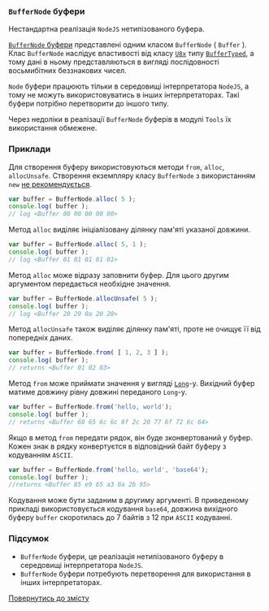 ### <code>BufferNode</code> буфери

Нестандартна реалізація <code>NodeJS</code> нетипізованого буфера.

[`BufferNode` буфери](https://nodejs.org/dist/latest-v12.x/docs/api/buffer.html) представлені одним класом `BufferNode` ( `Buffer` ). Клас `BufferNode` наслідує властивості від класу [`U8x`](https://developer.mozilla.org/en-US/docs/Web/JavaScript/Reference/Global_Objects/Uint8Array) типу [`BufferTyped`](BufferTyped.md), а тому дані в ньому представляються в вигляді послідовності восьмибітних беззнакових чисел.

`Node` буфери працюють тільки в середовищі інтерпретатора `NodeJS`, а тому не можуть використовуватись в інших інтерпретаторах. Такі буфери потрібно перетворити до іншого типу.

Через недоліки в реалізації `BufferNode` буферів в модулі `Tools` їх використання обмежене.

### Приклади

Для створення буферу використовуються методи `from`, `alloc`, `allocUnsafe`. Створення екземпляру класу `BufferNode` з використанням `new` [не рекомендується](https://nodejs.org/dist/latest-v12.x/docs/api/buffer.html).

```js
var buffer = BufferNode.alloc( 5 );
console.log( buffer );
// log <Buffer 00 00 00 00 00>
```
Метод `alloc` виділяє ініціалізовану ділянку пам'яті указаної довжини. 

```js
var buffer = BufferNode.alloc( 5, 1 );
console.log( buffer );
// log <Buffer 01 01 01 01 01>
```

Метод `alloc` може відразу заповнити буфер. Для цього другим аргументом передається необхідне значення.

```js
var buffer = BufferNode.allocUnsafe( 5 );
console.log( buffer );
// log <Buffer 20 29 0a 20 20>
```

Метод `allocUnsafe` також виділяє ділянку пам'яті, проте не очищує її від попередніх даних.

```js
var buffer = BufferNode.from( [ 1, 2, 3 ] );
console.log( buffer );
// returns <Buffer 01 02 03>
```

Метод `from` може приймати значення у вигляді [`Long`](TypeIndexed.md)-у. Вихідний буфер матиме довжину рівну довжині переданого `Long`-у.

```js
var buffer = BufferNode.from('hello, world');
console.log( buffer );
// returns <Buffer 68 65 6c 6c 6f 2c 20 77 6f 72 6c 64>
```

Якщо в метод `from` передати рядок, він буде зконвертований у буфер. Кожен знак в рядку конвертуєтся в відповідний байт буферу з кодуванням `ASCII`.

```js
var buffer = BufferNode.from('hello, world', 'base64');
console.log( buffer );
//returns <Buffer 85 e9 65 a3 0a 2b 95>
```

Кодування може бути заданим в другиму аргументі. В приведеному прикладі використовується кодування `base64`, довжина вихідного буферу `buffer` скоротилась до 7 байтів з 12 при `ASCII` кодуванні.

### Підсумок 

- `BufferNode` буфери, це реалізація нетипізованого буферу в середовищі інтерпретатора `NodeJS`.
- `BufferNode` буфери потребують перетворення для використання в інших інтерпретаторах.

[Повернутись до змісту](../README.md#Концепції)

